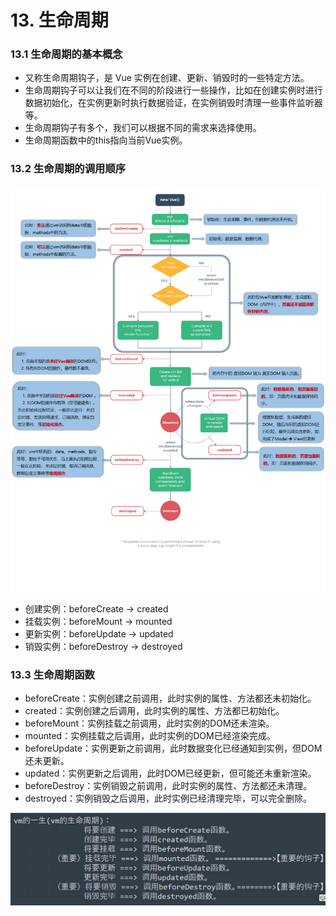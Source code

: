 # 13. 生命周期

### 13.1 生命周期的基本概念

- 又称生命周期钩子，是 Vue 实例在创建、更新、销毁时的一些特定方法。
- 生命周期钩子可以让我们在不同的阶段进行一些操作，比如在创建实例时进行数据初始化，在实例更新时执行数据验证，在实例销毁时清理一些事件监听器等。
- 生命周期钩子有多个，我们可以根据不同的需求来选择使用。
- 生命周期函数中的this指向当前Vue实例。

### 13.2 生命周期的调用顺序

![alt text](生命周期.png)

- 创建实例：beforeCreate -> created
- 挂载实例：beforeMount -> mounted
- 更新实例：beforeUpdate -> updated
- 销毁实例：beforeDestroy -> destroyed

### 13.3 生命周期函数

- beforeCreate：实例创建之前调用，此时实例的属性、方法都还未初始化。
- created：实例创建之后调用，此时实例的属性、方法都已初始化。
- beforeMount：实例挂载之前调用，此时实例的DOM还未渲染。
- mounted：实例挂载之后调用，此时实例的DOM已经渲染完成。
- beforeUpdate：实例更新之前调用，此时数据变化已经通知到实例，但DOM还未更新。
- updated：实例更新之后调用，此时DOM已经更新，但可能还未重新渲染。
- beforeDestroy：实例销毁之前调用，此时实例的属性、方法都还未清理。
- destroyed：实例销毁之后调用，此时实例已经清理完毕，可以完全删除。


![alt text](image-5.png)